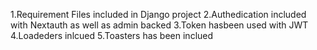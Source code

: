 1.Requirement Files included in Django project
2.Authedication included with Nextauth as well as admin backed
3.Token hasbeen used with JWT
4.Loadeders inlcued 
5.Toasters has been inclued
